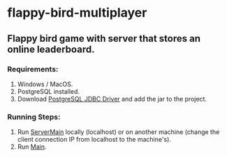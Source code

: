 # flappy-bird-multiplayer

## Flappy bird game with server that stores an online leaderboard.

### Requirements:
1. Windows / MacOS.
2. PostgreSQL installed.
3. Download [PostgreSQL JDBC Driver](https://jdbc.postgresql.org/download.html) and add the jar to the project.

### Running Steps:
1. Run [ServerMain](https://github.com/YotamZiv298/flappy-bird-multiplayer/blob/master/src/server/Server.java) locally (localhost) or on another machine (change the client connection IP from localhost to the machine's).
2. Run [Main](https://github.com/YotamZiv298/flappy-bird-multiplayer/blob/master/src/main/Main.java).
